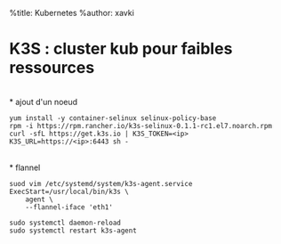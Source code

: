 %title: Kubernetes 
%author: xavki


# K3S : cluster kub pour faibles ressources


<br>
* ajout d'un noeud

```
yum install -y container-selinux selinux-policy-base
rpm -i https://rpm.rancher.io/k3s-selinux-0.1.1-rc1.el7.noarch.rpm
curl -sfL https://get.k3s.io | K3S_TOKEN=<ip> K3S_URL=https://<ip>:6443 sh -
```

<br>
* flannel

```
suod vim /etc/systemd/system/k3s-agent.service
ExecStart=/usr/local/bin/k3s \
    agent \
    --flannel-iface 'eth1'
```

```
sudo systemctl daemon-reload
sudo systemctl restart k3s-agent
```
